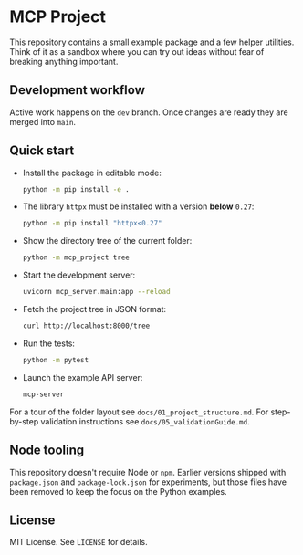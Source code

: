 # MCP Project

This repository contains a small example package and a few helper utilities.
Think of it as a sandbox where you can try out ideas without fear of breaking
anything important.

## Development workflow

Active work happens on the `dev` branch. Once changes are ready they are merged
into `main`.

## Quick start

- Install the package in editable mode:

  ```bash
  python -m pip install -e .
  ```

- The library `httpx` must be installed with a version **below** `0.27`:

  ```bash
  python -m pip install "httpx<0.27"
  ```

- Show the directory tree of the current folder:

  ```bash
  python -m mcp_project tree
  ```

- Start the development server:

  ```bash
  uvicorn mcp_server.main:app --reload
  ```

- Fetch the project tree in JSON format:

  ```bash
  curl http://localhost:8000/tree
  ```

- Run the tests:

  ```bash
  python -m pytest
  ```

- Launch the example API server:

  ```bash
  mcp-server
  ```

For a tour of the folder layout see `docs/01_project_structure.md`.
For step-by-step validation instructions see `docs/05_validationGuide.md`.

## Node tooling

This repository doesn't require Node or `npm`. Earlier versions shipped with
`package.json` and `package-lock.json` for experiments, but those files have
been removed to keep the focus on the Python examples.

## License

MIT License. See `LICENSE` for details.
